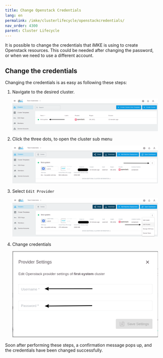```yaml
---
title: Change Openstack Credentials
lang: en
permalink: /imke/clusterlifecycle/openstackcredentials/
nav_order: 4300
parent: Cluster Lifecycle
---
```


It is possible to change the credentials that iMKE is using to create Openstack resources.
This could be needed after changing the password, or when we need to use a different account.

## Change the credentials

Changing the credentials is as easy as following these steps:

1. Navigate to the desired cluster.

    ![Clusters](clusters.png)

2. Click the three dots, to open the cluster sub menu

    ![Three-Dots](three-dots.png)

3. Select `Edit Provider`

    ![Edit-Provider](edit-cluster.png)

4. Change credentials

    ![Credentials-Edit](credentials-edit.png)

Soon after performing these steps, a confirmation message pops up, and the credentials have been changed successfully.
